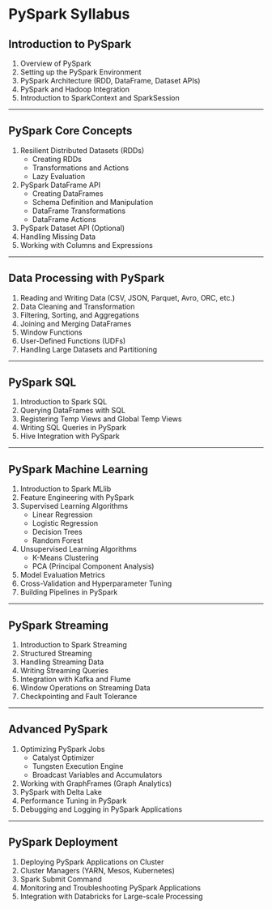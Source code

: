 # **PySpark Syllabus**

## **Introduction to PySpark**
1. Overview of PySpark
2. Setting up the PySpark Environment
3. PySpark Architecture (RDD, DataFrame, Dataset APIs)
4. PySpark and Hadoop Integration
5. Introduction to SparkContext and SparkSession

---

## **PySpark Core Concepts**
1. Resilient Distributed Datasets (RDDs)
   - Creating RDDs
   - Transformations and Actions
   - Lazy Evaluation
2. PySpark DataFrame API
   - Creating DataFrames
   - Schema Definition and Manipulation
   - DataFrame Transformations
   - DataFrame Actions
3. PySpark Dataset API (Optional)
4. Handling Missing Data
5. Working with Columns and Expressions

---

## **Data Processing with PySpark**
1. Reading and Writing Data (CSV, JSON, Parquet, Avro, ORC, etc.)
2. Data Cleaning and Transformation
3. Filtering, Sorting, and Aggregations
4. Joining and Merging DataFrames
5. Window Functions
6. User-Defined Functions (UDFs)
7. Handling Large Datasets and Partitioning

---

## **PySpark SQL**
1. Introduction to Spark SQL
2. Querying DataFrames with SQL
3. Registering Temp Views and Global Temp Views
4. Writing SQL Queries in PySpark
5. Hive Integration with PySpark

---

## **PySpark Machine Learning**
1. Introduction to Spark MLlib
2. Feature Engineering with PySpark
3. Supervised Learning Algorithms
   - Linear Regression
   - Logistic Regression
   - Decision Trees
   - Random Forest
4. Unsupervised Learning Algorithms
   - K-Means Clustering
   - PCA (Principal Component Analysis)
5. Model Evaluation Metrics
6. Cross-Validation and Hyperparameter Tuning
7. Building Pipelines in PySpark

---

## **PySpark Streaming**
1. Introduction to Spark Streaming
2. Structured Streaming
3. Handling Streaming Data
4. Writing Streaming Queries
5. Integration with Kafka and Flume
6. Window Operations on Streaming Data
7. Checkpointing and Fault Tolerance

---

## **Advanced PySpark**
1. Optimizing PySpark Jobs
   - Catalyst Optimizer
   - Tungsten Execution Engine
   - Broadcast Variables and Accumulators
2. Working with GraphFrames (Graph Analytics)
3. PySpark with Delta Lake
4. Performance Tuning in PySpark
5. Debugging and Logging in PySpark Applications

---

## **PySpark Deployment**
1. Deploying PySpark Applications on Cluster
2. Cluster Managers (YARN, Mesos, Kubernetes)
3. Spark Submit Command
4. Monitoring and Troubleshooting PySpark Applications
5. Integration with Databricks for Large-scale Processing
